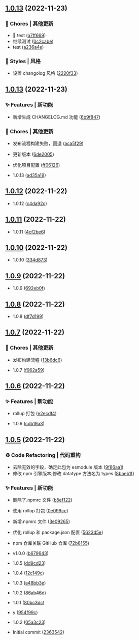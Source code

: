 ## [1.0.13](https://github.com/boli-duality/you-functions/compare/v1.0.13...v1.0.12) (2022-11-23)

### 🎫 Chores | 其他更新

- 🤖 test ([a7ff669](https://github.com/boli-duality/you-functions/commit/a7ff669))
- 继续测试 ([0c2cabe](https://github.com/boli-duality/you-functions/commit/0c2cabe))
- test ([a236a4e](https://github.com/boli-duality/you-functions/commit/a236a4e))

### 💄 Styles | 风格

- 设置 changolog 风格 ([2220f33](https://github.com/boli-duality/you-functions/commit/2220f33))

## [1.0.13](https://github.com/boli-duality/you-functions/compare/v1.0.12...v1.0.13) (2022-11-23)

### ✨ Features | 新功能

- 新增生成 CHANGELOG.md 功能 ([6b9f847](https://github.com/boli-duality/you-functions/commit/6b9f847))

### 🎫 Chores | 其他更新

- 发布流程构建失败，回退 ([aca5f29](https://github.com/boli-duality/you-functions/commit/aca5f29))
- 更新版本 ([6de2005](https://github.com/boli-duality/you-functions/commit/6de2005))
- 优化项目配置 ([ff06126](https://github.com/boli-duality/you-functions/commit/ff06126))

- 1.0.13 ([ad35a19](https://github.com/boli-duality/you-functions/commit/ad35a19))

## [1.0.12](https://github.com/boli-duality/you-functions/compare/v1.0.11...v1.0.12) (2022-11-22)

- 1.0.12 ([c4da92c](https://github.com/boli-duality/you-functions/commit/c4da92c))

## [1.0.11](https://github.com/boli-duality/you-functions/compare/v1.0.10...v1.0.11) (2022-11-22)

- 1.0.11 ([4cf2be6](https://github.com/boli-duality/you-functions/commit/4cf2be6))

## [1.0.10](https://github.com/boli-duality/you-functions/compare/v1.0.9...v1.0.10) (2022-11-22)

- 1.0.10 ([334d873](https://github.com/boli-duality/you-functions/commit/334d873))

## [1.0.9](https://github.com/boli-duality/you-functions/compare/v1.0.8...v1.0.9) (2022-11-22)

- 1.0.9 ([692eb0f](https://github.com/boli-duality/you-functions/commit/692eb0f))

## [1.0.8](https://github.com/boli-duality/you-functions/compare/v1.0.7...v1.0.8) (2022-11-22)

- 1.0.8 ([df7d199](https://github.com/boli-duality/you-functions/commit/df7d199))

## [1.0.7](https://github.com/boli-duality/you-functions/compare/v1.0.6...v1.0.7) (2022-11-22)

### 🎫 Chores | 其他更新

- 发布构建流程 ([13b6dc6](https://github.com/boli-duality/you-functions/commit/13b6dc6))

- 1.0.7 ([f962a59](https://github.com/boli-duality/you-functions/commit/f962a59))

## [1.0.6](https://github.com/boli-duality/you-functions/compare/v1.0.5...v1.0.6) (2022-11-22)

### ✨ Features | 新功能

- rollup 打包 ([e2ecdf4](https://github.com/boli-duality/you-functions/commit/e2ecdf4))

- 1.0.6 ([cdb19a3](https://github.com/boli-duality/you-functions/commit/cdb19a3))

## [1.0.5](https://github.com/boli-duality/you-functions/compare/2363542...v1.0.5) (2022-11-22)

### ♻️ Code Refactoring | 代码重构

- 去除无效的字段，确定此包为 esmodule 版本 ([9f86aa1](https://github.com/boli-duality/you-functions/commit/9f86aa1))
- 修改 npm 引擎版本;修改 datatype 方法名为 types ([8baeb1f](https://github.com/boli-duality/you-functions/commit/8baeb1f))

### ✨ Features | 新功能

- 删除了.npmrc 文件 ([b5ef122](https://github.com/boli-duality/you-functions/commit/b5ef122))
- 使用 rollup 打包 ([0e099cc](https://github.com/boli-duality/you-functions/commit/0e099cc))
- 新增.npmrc 文件 ([3e09265](https://github.com/boli-duality/you-functions/commit/3e09265))
- 优化 rollup 和 package.json 配置 ([5623d5e](https://github.com/boli-duality/you-functions/commit/5623d5e))
- npm 仓库关联 GitHub 仓库 ([72b8155](https://github.com/boli-duality/you-functions/commit/72b8155))
- v1.0.0 ([b679643](https://github.com/boli-duality/you-functions/commit/b679643))

- 1.0.5 ([dd9cd23](https://github.com/boli-duality/you-functions/commit/dd9cd23))
- 1.0.4 ([12c149c](https://github.com/boli-duality/you-functions/commit/12c149c))
- 1.0.3 ([a48bb3e](https://github.com/boli-duality/you-functions/commit/a48bb3e))
- 1.0.2 ([86ab46d](https://github.com/boli-duality/you-functions/commit/86ab46d))
- 1.0.1 ([80bc3dc](https://github.com/boli-duality/you-functions/commit/80bc3dc))
- y ([954f99c](https://github.com/boli-duality/you-functions/commit/954f99c))
- 1.0.2 ([05a3c23](https://github.com/boli-duality/you-functions/commit/05a3c23))
- Initial commit ([2363542](https://github.com/boli-duality/you-functions/commit/2363542))
